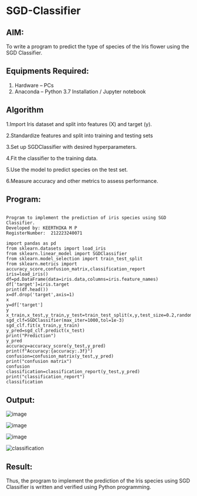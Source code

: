 # SGD-Classifier
## AIM:
To write a program to predict the type of species of the Iris flower using the SGD Classifier.

## Equipments Required:
1. Hardware – PCs
2. Anaconda – Python 3.7 Installation / Jupyter notebook

## Algorithm
1.Import Iris dataset and split into features (X) and target (y).

2.Standardize features and split into training and testing sets

3.Set up SGDClassifier with desired hyperparameters.

4.Fit the classifier to the training data.

5.Use the model to predict species on the test set.

6.Measure accuracy and other metrics to assess performance.
## Program:
```

Program to implement the prediction of iris species using SGD Classifier.
Developed by: KEERTHIKA M P
RegisterNumber:  212223240071

import pandas as pd
from sklearn.datasets import load_iris
from sklearn.linear_model import SGDClassifier
from sklearn.model_selection import train_test_split
from sklearn.metrics import accuracy_score,confusion_matrix,classification_report
iris=load_iris()
df=pd.DataFrame(data=iris.data,columns=iris.feature_names)
df['target']=iris.target
print(df.head())
x=df.drop('target',axis=1)
x
y=df['target']
y
x_train,x_test,y_train,y_test=train_test_split(x,y,test_size=0.2,random_state=42)
sgd_clf=SGDClassifier(max_iter=1000,tol=1e-3)
sgd_clf.fit(x_train,y_train)
y_pred=sgd_clf.predict(x_test)
print("Prediction")
y_pred
accuracy=accuracy_score(y_test,y_pred)
print(f"Accuracy:{accuracy:.3f}")
confusion=confusion_matrix(y_test,y_pred)
print("confusion matrix")
confusion
classification=classification_report(y_test,y_pred)
print("classification_report")
classification
```

## Output:

![image](https://github.com/user-attachments/assets/a0309214-abab-4f95-a626-ba0d87382d20)

![image](https://github.com/user-attachments/assets/7dd86262-795c-49a6-844e-f5feb5fa6554)

![image](https://github.com/user-attachments/assets/0beabf36-30c4-4d8a-b76d-c6b56fec7579)

![classification](https://github.com/user-attachments/assets/833bf9e6-1435-4e35-bcfe-d98712ea909e)


## Result:
Thus, the program to implement the prediction of the Iris species using SGD Classifier is written and verified using Python programming.
